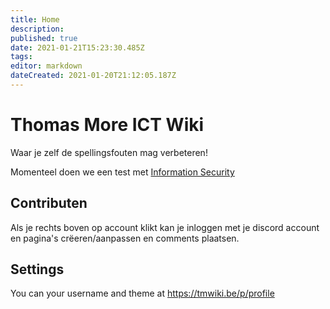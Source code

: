 ```yaml
---
title: Home
description: 
published: true
date: 2021-01-21T15:23:30.485Z
tags: 
editor: markdown
dateCreated: 2021-01-20T21:12:05.187Z
---
```


# Thomas More ICT Wiki

Waar je zelf de spellingsfouten mag verbeteren!

Momenteel doen we een test met [Information Security](/Information_Security/home)

## Contributen

Als je rechts boven op account klikt kan je inloggen met je discord account en pagina's crëeren/aanpassen en comments plaatsen.

## Settings
You can your username and theme at https://tmwiki.be/p/profile